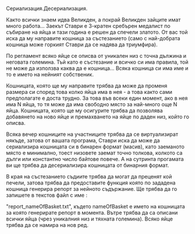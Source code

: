 Сериализация.Десериализация.

Както всички знаем идва Великден, а покрай Великден зайците имат много работа... Заекът Ставри е 3-кратен сребърен медалист по събиране на яйца и тази година е решен да спечели златото. От вас той иска да му направите кошница за състезанието (само с най-добрата кошница може горкият Ставри да се надява да триумфира).

По регламент всяко яйце се описва от уникален низ с точна дължина и неговата големина. Тъй като е състезание и всичко си има правила, той не може да използва каква да е кошница... Всяка кошница си има име и то е името на нейният собственик.

Кошницата, която ще му направите трябва да може да променя размера си според това колко яйца има в нея - а това както сами предполагате е доста трудно. За това във всеки един момент, ако в нея има N яйца, то тя може да има свободно място за най-много още N яйца. Кошницата, която ще му осигурите трябва да позволява добавянето на ново яйце и премахването на яйце по даден низ, който го описва.

Всяка вечер кошниците на участниците трябва да се виртуализират някъде, затова от вашата програма, Ставри иска да може да сериализира кошницата си в бинарен формат (масив), като заеманото място е минимално, тоест низовете заемат точно толкова, колкото са дълги или константно число байтове повече. А на сутринта прогамата ви ще трябва да десериализира кошницата от бинарния формат.

В края на състезанието съдиите трябва да могат да преценят кой печели, затова трябва да предоставите функция която по зададена кошница генерира репорт за нейното съдържание. Ще трябва да го запишете в текстов файл с име :

"report_nameOfBasket.txt", където nameOfBasket е името на кошницата за която генерирате репорт в момента. Вътре трябва да са описани всички яйца (чрез уникалния низ и тяхната големина). Всяко яйце трябва да се намира на нов ред.
